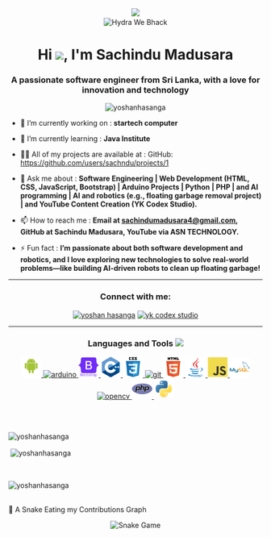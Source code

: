 <div align="center">
<picture><img src = "https://github.com/7oSkaaa/7oSkaaa/blob/main/Images/about_me.gif?raw=true" width = 100px></picture>
</div>

<div align="center">
  <img src="https://media.tenor.com/images/4a5a50779d8f3f84b5b413f04b1d8361/tenor.gif" alt="Hydra We Bhack" />
</div>

<h1 align="center">Hi <img src="https://media.giphy.com/media/hvRJCLFzcasrR4ia7z/giphy.gif" width="35">, I'm Sachindu Madusara</h1>
<h3 align="center">A passionate software engineer from Sri Lanka, with a love for innovation and technology</h3>

<p align="center"> <img src="https://komarev.com/ghpvc/?username=yoshanhasanga&label=Profile%20views&color=0e75b6&style=flat" alt="yoshanhasanga" /> </p>

- 🔭 I’m currently working on : **startech computer**

- 🌱 I’m currently learning : **Java Institute**

- 👨‍💻 All of my projects are available at : GitHub: https://github.com/users/sachndu/projects/1

- 💬 Ask me about : **Software Engineering | Web Development (HTML, CSS, JavaScript, Bootstrap) | Arduino Projects | Python | PHP | and AI programming | AI and robotics (e.g., floating garbage removal project) | and YouTube Content Creation (YK Codex Studio).**

- 📫 How to reach me : **Email at sachindumadusara4@gmail.com, GitHub at Sachindu Madusara, YouTube via ASN TECHNOLOGY.**

- ⚡ Fun fact : **I’m passionate about both software development and robotics, and I love exploring new technologies to solve real-world problems—like building AI-driven robots to clean up floating garbage!**
<hr>
<h3 align="center">Connect with me:</h3>
<p align="center">
<a href="https://www.facebook.com/profile.php?id=100091935768740" target="blank"><img align="center" src="https://raw.githubusercontent.com/rahuldkjain/github-profile-readme-generator/master/src/images/icons/Social/facebook.svg" alt="yoshan hasanga" height="30" width="40" /></a>
<a href="https://www.youtube.com/@ASNTECHNOLOGY" target="blank"><img align="center" src="https://raw.githubusercontent.com/rahuldkjain/github-profile-readme-generator/master/src/images/icons/Social/youtube.svg" alt="yk codex studio" height="30" width="40" /></a>
</p>
<hr>
<h3 align="center">Languages and Tools <img src = "https://media2.giphy.com/media/QssGEmpkyEOhBCb7e1/giphy.gif?cid=ecf05e47a0n3gi1bfqntqmob8g9aid1oyj2wr3ds3mg700bl&rid=giphy.gif" width = 22px></h3>
<p align="center"> <a href="https://developer.android.com" target="_blank" rel="noreferrer"> <img src="https://raw.githubusercontent.com/devicons/devicon/master/icons/android/android-original-wordmark.svg" alt="android" width="40" height="40"/> </a> <a href="https://www.arduino.cc/" target="_blank" rel="noreferrer"> <img src="https://cdn.worldvectorlogo.com/logos/arduino-1.svg" alt="arduino" width="40" height="40"/> </a> <a href="https://getbootstrap.com" target="_blank" rel="noreferrer"> <img src="https://raw.githubusercontent.com/devicons/devicon/master/icons/bootstrap/bootstrap-plain-wordmark.svg" alt="bootstrap" width="40" height="40"/> </a> <a href="https://www.w3schools.com/cpp/" target="_blank" rel="noreferrer"> <img src="https://raw.githubusercontent.com/devicons/devicon/master/icons/cplusplus/cplusplus-original.svg" alt="cplusplus" width="40" height="40"/> </a> <a href="https://www.w3schools.com/css/" target="_blank" rel="noreferrer"> <img src="https://raw.githubusercontent.com/devicons/devicon/master/icons/css3/css3-original-wordmark.svg" alt="css3" width="40" height="40"/> </a> <a href="https://git-scm.com/" target="_blank" rel="noreferrer"> <img src="https://www.vectorlogo.zone/logos/git-scm/git-scm-icon.svg" alt="git" width="40" height="40"/> </a> <a href="https://www.w3.org/html/" target="_blank" rel="noreferrer"> <img src="https://raw.githubusercontent.com/devicons/devicon/master/icons/html5/html5-original-wordmark.svg" alt="html5" width="40" height="40"/> </a> <a href="https://www.java.com" target="_blank" rel="noreferrer"> <img src="https://raw.githubusercontent.com/devicons/devicon/master/icons/java/java-original.svg" alt="java" width="40" height="40"/> </a> <a href="https://developer.mozilla.org/en-US/docs/Web/JavaScript" target="_blank" rel="noreferrer"> <img src="https://raw.githubusercontent.com/devicons/devicon/master/icons/javascript/javascript-original.svg" alt="javascript" width="40" height="40"/> </a> <a href="https://www.mysql.com/" target="_blank" rel="noreferrer"> <img src="https://raw.githubusercontent.com/devicons/devicon/master/icons/mysql/mysql-original-wordmark.svg" alt="mysql" width="40" height="40"/> </a> <a href="https://opencv.org/" target="_blank" rel="noreferrer"> <img src="https://www.vectorlogo.zone/logos/opencv/opencv-icon.svg" alt="opencv" width="40" height="40"/> </a> <a href="https://www.php.net" target="_blank" rel="noreferrer"> <img src="https://raw.githubusercontent.com/devicons/devicon/master/icons/php/php-original.svg" alt="php" width="40" height="40"/> </a> <a href="https://www.python.org" target="_blank" rel="noreferrer"> <img src="https://raw.githubusercontent.com/devicons/devicon/master/icons/python/python-original.svg" alt="python" width="40" height="40"/> </a> </p>
<br>
<br>

<p><img align="center" src="https://github-readme-stats.vercel.app/api/top-langs?username=yoshanhasanga&show_icons=true&locale=en&layout=compact" alt="yoshanhasanga" /></p>

<p>&nbsp;<img align="center" src="https://github-readme-stats.vercel.app/api?username=yoshanhasanga&show_icons=true&locale=en" alt="yoshanhasanga" /></p>

<br>
<div aling="center">
  <p><img align="center" src="https://github-readme-streak-stats.herokuapp.com/?user=yoshanhasanga&" alt="yoshanhasanga" /></p>
</div>
<br>
🐍 A Snake Eating my Contributions Graph
<p align = "center">
	<img src = "https://github.com/yoshanhasanga/yoshanhasanga/blob/output/github-contribution-grid-snake.svg" alt = "Snake Game"/>
</p>

